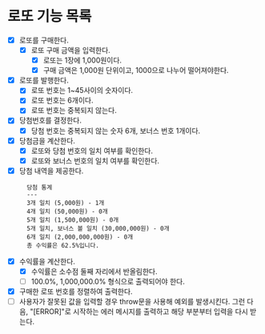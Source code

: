 # 로또 기능 목록

- [x] 로또를 구매한다.
  - [x] 로또 구매 금액을 입력한다.
    - [x] 로또는 1장에 1,000원이다.
    - [x] 구매 금액은 1,000원 단위이고, 1000으로 나누어 떨어져야한다.
- [x] 로또를 발행한다.
  - [x] 로또 번호는 1~45사이의 숫자이다.
  - [x] 로또 번호는 6개이다.
  - [x] 로또 번호는 중복되지 않는다.
- [x] 당첨번호를 결정한다.
  - [x] 당첨 번호는 중복되지 않는 숫자 6개, 보너스 번호 1개이다.
- [x] 당첨금을 계산한다.
  - [x] 로또와 당첨 번호의 일치 여부를 확인한다.
  - [x] 로또와 보너스 번호의 일치 여부를 확인한다.
- [x] 당첨 내역을 제공한다.
  ```
    당첨 통계
    ---
    3개 일치 (5,000원) - 1개
    4개 일치 (50,000원) - 0개
    5개 일치 (1,500,000원) - 0개
    5개 일치, 보너스 볼 일치 (30,000,000원) - 0개
    6개 일치 (2,000,000,000원) - 0개
    총 수익률은 62.5%입니다.
  ```
- [x] 수익률을 계산한다.
  - [x] 수익률은 소수점 둘째 자리에서 반올림한다.
  - [ ] 100.0%, 1,000,000.0% 형식으로 출력되어야 한다.
- [x] 구매한 로또 번호를 정렬하여 출력한다.
- [ ] 사용자가 잘못된 값을 입력할 경우 throw문을 사용해 예외를 발생시킨다. 그런 다음, "[ERROR]"로 시작하는 에러 메시지를 출력하고 해당 부분부터 입력을 다시 받는다.
